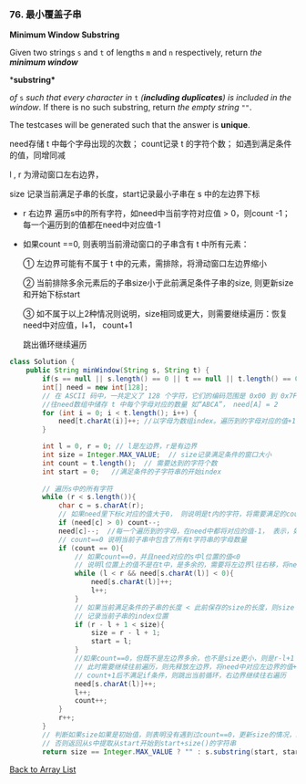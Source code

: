 ### 76. 最小覆盖子串

**Minimum Window Substring**

Given two strings `s` and `t` of lengths `m` and `n` respectively, return *the **minimum window*** 

***substring\***

 *of* `s` *such that every character in* `t` *(**including duplicates**) is included in the window*. If there is no such substring, return *the empty string* `""`.

The testcases will be generated such that the answer is **unique**.



need存储 t 中每个字母出现的次数； count记录 t 的字符个数； 如遇到满足条件的值，同增同减

l , r 为滑动窗口左右边界，

size 记录当前满足子串的长度，start记录最小子串在 s 中的左边界下标



- r 右边界 遍历s中的所有字符，如need中当前字符对应值 > 0，则count -1；每一个遍历到的值都在need中对应值-1

- 如果count ==0, 则表明当前滑动窗口的子串含有 t 中所有元素：

  ① 左边界可能有不属于 t 中的元素，需排除，将滑动窗口左边界缩小

  ② 当前排除多余元素后的子串size小于此前满足条件子串的size, 则更新size和开始下标start

  ③ 如不属于以上2种情况则说明，size相同或更大，则需要继续遍历：恢复need中对应值，l+1， count+1

  跳出循环继续遍历



```java
class Solution {
    public String minWindow(String s, String t) {
        if(s == null || s.length() == 0 || t == null || t.length() == 0) return "";
        int[] need = new int[128];
        // 在 ASCII 码中，一共定义了 128 个字符，它们的编码范围是 0x00 到 0x7F（即0~127），其中包括大小写字母、数字、标点符号、控制字符等
        //往need数组中储存 t 中每个字母对应的数量 如“ABCA”， need[A] = 2
        for (int i = 0; i < t.length(); i++) {
            need[t.charAt(i)]++; //以字母为数组index。遍历到的字母对应的值+1
        }

        int l = 0, r = 0; // l是左边界，r是有边界
        int size = Integer.MAX_VALUE;  // size记录满足条件的窗口大小
        int count = t.length();  // 需要达到的字符个数
        int start = 0;   //满足条件的子字符串的开始index
        
        // 遍历s中的所有字符
        while (r < s.length()){
            char c = s.charAt(r);
            // 如果need里下标c对应的值大于0， 则说明是t内的字符，将需要满足的count值-1
            if (need[c] > 0) count--;
            need[c]--;  //每一个遍历到的字母，在need中都将对应的值-1， 表示，如果是包含的值，则-数量1， 如果不包含，为0-1= -1
            // count==0 说明当前子串中包含了所有t字符串的字母数量
            if (count == 0){
                // 如果count==0，并且need对应的s中l位置的值<0
                // 说明l位置上的值不是在t中，是多余的，需要将左边界l往右移，将need中对应的值恢复
                while (l < r && need[s.charAt(l)] < 0){
                    need[s.charAt(l)]++;
                    l++;
                }
                // 如果当前满足条件的子串的长度 < 此前保存的size的长度，则size 等于当前更小的这个值
                // 记录当前子串的index位置
                if (r - l + 1 < size){
                    size = r - l + 1;
                    start = l;
                }
                //如果count==0，但既不是左边界多余，也不是size更小，则是r-l+1 >= size
                // 此时需要继续往前遍历，则先释放左边界，将need中对应左边界的值+1，l右移，count+1
                // count+1后不满足if条件，则跳出当前循环，右边界继续往右遍历
                need[s.charAt(l)]++;
                l++;
                count++;
            }
            r++;
        }
        // 判断如果size如果是初始值，则表明没有遇到过count==0，更新size的情况，s没有满足题意得子串，返回空字符串
        // 否则返回从s中提取从start开始到start+size()的字符串
        return size == Integer.MAX_VALUE ? "" : s.substring(start, start + size);
```



[Back to Array List](https://github.com/xiaoshuzhao/leetcode-notes-java/blob/main/%E6%95%B0%E6%8D%AE%E7%BB%93%E6%9E%84/%E6%95%B0%E7%BB%84/Array%20List.md)
